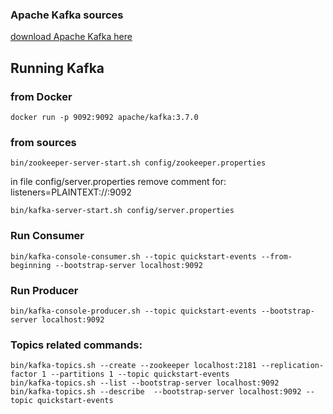 
### Apache Kafka sources 
[download Apache Kafka here](https://www.apache.org/dyn/closer.cgi?path=/kafka/3.7.0/kafka_2.13-3.7.0.tgz)

## Running Kafka
### from Docker
```
docker run -p 9092:9092 apache/kafka:3.7.0
```
### from sources

```
bin/zookeeper-server-start.sh config/zookeeper.properties
```
in file config/server.properties remove comment for: 
listeners=PLAINTEXT://:9092
```
bin/kafka-server-start.sh config/server.properties
```


### Run Consumer
```
bin/kafka-console-consumer.sh --topic quickstart-events --from-beginning --bootstrap-server localhost:9092
```
### Run Producer
```
bin/kafka-console-producer.sh --topic quickstart-events --bootstrap-server localhost:9092
```

### Topics related commands:
```
bin/kafka-topics.sh --create --zookeeper localhost:2181 --replication-factor 1 --partitions 1 --topic quickstart-events
bin/kafka-topics.sh --list --bootstrap-server localhost:9092
bin/kafka-topics.sh --describe  --bootstrap-server localhost:9092 --topic quickstart-events
```